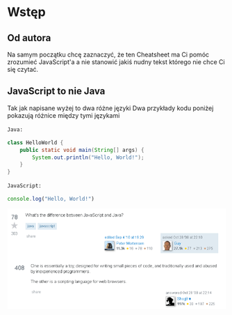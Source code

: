 # Wstęp

## Od autora

Na samym początku chcę zaznaczyć, że ten Cheatsheet ma Ci pomóc zrozumieć JavaScript'a a nie stanowić jakiś nudny tekst którego nie chce Ci się czytać.

## JavaScript to nie Java

Tak jak napisane wyżej to dwa różne języki
Dwa przykłady kodu poniżej pokazują różnice między tymi językami

`Java:`

```java
class HelloWorld {
    public static void main(String[] args) {
        System.out.println("Hello, World!"); 
    }
}
```

`JavaScript:`

```javascript
console.log("Hello, World!")
```

![meme](./img.png)
